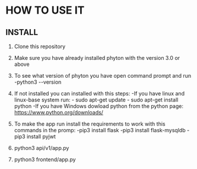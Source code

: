 # HOW TO USE IT

## INSTALL

1. Clone this repository
2. Make sure you have already installed phyton with the version 3.0 or above
3. To see what version of phyton you have open command prompt and run
    -python3 --version
4. If not installed you can installed with this steps:
    -If you have linux and linux-base system run: - sudo apt-get update
                                                  - sudo apt-get install python
    -If you have Windows dowload python from the python page: https://www.python.org/downloads/
5. To make the app run install the requirements to work with this commands in the promp:
    -pip3 install flask
    -pip3 install flask-mysqldb
    -pip3 install pyjwt


2. python3 api/v1/app.py
3. python3 frontend/app.py